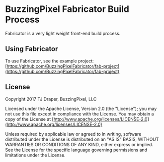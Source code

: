 # BuzzingPixel Fabricator Build Process

Fabricator is a very light weight front-end build process.

## Using Fabricator

To use Fabricator, see the example project: [https://github.com/BuzzingPixelFabricator/fab-project](https://github.com/BuzzingPixelFabricator/fab-project)

## License

Copyright 2017 TJ Draper, BuzzingPixel, LLC

Licensed under the Apache License, Version 2.0 (the "License");
you may not use this file except in compliance with the License.
You may obtain a copy of the License at [http://www.apache.org/licenses/LICENSE-2.0](http://www.apache.org/licenses/LICENSE-2.0)

Unless required by applicable law or agreed to in writing, software
distributed under the License is distributed on an "AS IS" BASIS,
WITHOUT WARRANTIES OR CONDITIONS OF ANY KIND, either express or implied.
See the License for the specific language governing permissions and
limitations under the License.
